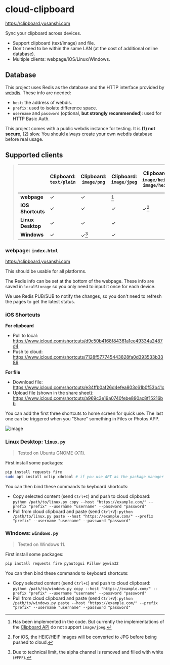 # cloud-clipboard

<https://clipboard.yusanshi.com>

Sync your clipboard across devices.

- Support clipboard (text/image) and file.
- Don't need to be within the same LAN (at the cost of additional online database).
- Multiple clients: webpage/iOS/Linux/Windows.

## Database

This project uses Redis as the database and the HTTP interface provided by [webdis](https://github.com/nicolasff/webdis). These info are needed:

- `host`: the address of webdis.
- `prefix`: used to isolate difference space.
- `username` and `password` (optional, **but strongly recommended**): used for HTTP Basic Auth.

This project comes with a public webdis instance for testing. It is **(1) not secure**, (2) slow. You should always create your own webdis database before real usage.

##  Supported clients

> |                   | Clipboard: `text/plain` | Clipboard: `image/png` | Clipboard: `image/jpeg` | Clipboard: `image/heic`, `image/heif` | File (of any type) |
> | ----------------- | ----------------------- | ---------------------- | ----------------------- | ------------------------------------- | ------------------- |
> | **webpage**       | ✓                       | ✓                      | [^1] |                                       | ✓                   |
> | **iOS Shortcuts** | ✓                       | ✓                      | ✓ | ✓[^2]                               | ✓                   |
> | **Linux Desktop** | ✓                       | ✓                      | ✓                       |                                       |                     |
> | **Windows** | ✓ | ✓[^3] | ✓ | | |
>
> [^1]: Has been implemented in the code. But currently the implementations of the [Clipboard API](https://developer.mozilla.org/en-US/docs/Web/API/Clipboard_API) do not support `image/jpeg`.
> [^2]: For iOS, the HEIC/HEIF images will be converted to JPG before being pushed to cloud.
> [^3]: Due to technical limit, the alpha channel is removed and filled with white (`#FFF`).

### webpage: `index.html`

<https://clipboard.yusanshi.com>

This should be usable for all platforms.

The Redis info can be set at the bottom of the webpage. These info are saved in `localStorage` so you only need to input it once for each device.

We use Redis PUB/SUB to notify the changes, so you don't need to refresh the pages to get the latest status.

### iOS Shortcuts

**For clipboard**

- Pull to local: <https://www.icloud.com/shortcuts/d9c50b4168f84361a1ee49334a2487d4>
- Push to cloud: <https://www.icloud.com/shortcuts/7128f577745443828fa0d393533b3386>

**For file**

- Download file: <https://www.icloud.com/shortcuts/e34ffb0af26d4efea803c61b0f53b41c>
- Upload file (shown in the share sheet): <https://www.icloud.com/shortcuts/a969c3e19a0740febe890ac8f15216bb>

You can add the first three shortcuts to home screen for quick use. The last one can be triggered when you "Share" something in Files or Photos APP.

![image](https://github.com/yusanshi/cloud-clipboard/assets/36265606/cdd4b9de-04f1-406b-9649-2d4bef3ceb1c)

### Linux Desktop: `linux.py`

> Tested on Ubuntu GNOME (X11).

First install some packages:
```bash
pip install requests fire
sudo apt install xclip xdotool # if you use APT as the package manager
```
You can then bind these commands to keyboard shortcuts:

- Copy selected content (send `Ctrl+C`) and push to cloud clipboard: `python /path/to/linux.py copy --host "https://example.com/" --prefix "prefix" --username "username" --password "password"`
- Pull from cloud clipboard and paste (send `Ctrl+V`): `python /path/to/linux.py paste --host "https://example.com/" --prefix "prefix" --username "username" --password "password"`

### Windows: `windows.py`

> Tested on  Windows 11.

First install some packages:
```bash
pip install requests fire pyautogui Pillow pywin32
```
You can then bind these commands to keyboard shortcuts:

- Copy selected content (send `Ctrl+C`) and push to cloud clipboard: `python /path/to/windows.py copy --host "https://example.com/" --prefix "prefix" --username "username" --password "password"`
- Pull from cloud clipboard and paste (send `Ctrl+V`): `python /path/to/windows.py paste --host "https://example.com/" --prefix "prefix" --username "username" --password "password"`



